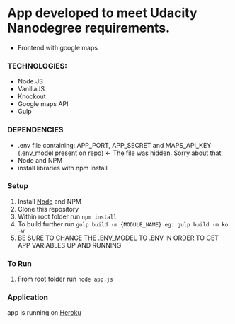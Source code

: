 # App developed to meet Udacity Nanodegree requirements.

- Frontend with google maps

### TECHNOLOGIES:
- Node.JS
- VanillaJS
- Knockout
- Google maps API
- Gulp

### DEPENDENCIES
* .env file containing: APP_PORT, APP_SECRET and MAPS_API_KEY (.env_model present on repo) <- The file was hidden. Sorry about that
* Node and NPM
* install libraries with npm install

### Setup
1. Install [Node](http://nodejs.org/) and NPM 
2. Clone this repository
3. Within root folder run `npm install`
4. To build further run `gulp build -m {MODULE_NAME} eg: gulp build -m ko -w`
5. BE SURE TO CHANGE THE .ENV_MODEL TO .ENV IN ORDER TO GET APP VARIABLES UP AND RUNNING

### To Run
1. From root folder run `node app.js`

### Application
app is running on [Heroku](https://udacity-frontend.herokuapp.com/)